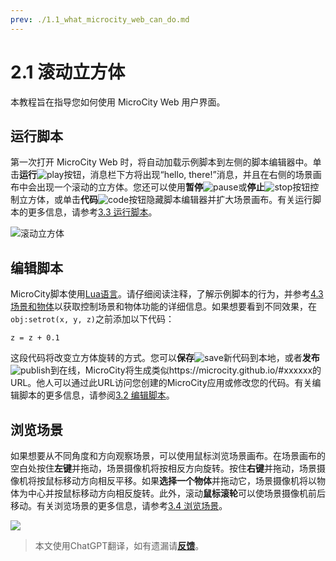 ```yaml
---
prev: ./1.1_what_microcity_web_can_do.md
---
```


# 2.1 滚动立方体
本教程旨在指导您如何使用 MicroCity Web 用户界面。

## 运行脚本
第一次打开 MicroCity Web 时，将自动加载示例脚本到左侧的脚本编辑器中。单击**运行**![play](https://mcw.zhhuu.top/img/play.svg)按钮，消息栏下方将出现“hello, there!”消息，并且在右侧的场景画布中会出现一个滚动的立方体。您还可以使用**暂停**![pause](https://mcw.zhhuu.top/img/pause.svg)或**停止**![stop](https://mcw.zhhuu.top/img/stop.svg)按钮控制立方体，或单击**代码**![code](https://mcw.zhhuu.top/img/code.svg)按钮隐藏脚本编辑器并扩大场景画布。有关运行脚本的更多信息，请参考[3.3 运行脚本](3.3_running_scripts.md)。

![滚动立方体](https://mcw.zhhuu.top/doc/img/rolling_cube.png)

## 编辑脚本
MicroCity脚本使用<a href="https://www.lua.org/manual/5.4/manual.html" target="_blank">Lua语言</a>。请仔细阅读注释，了解示例脚本的行为，并参考[4.3 场景和物体](4.3_scene_and_object.md)以获取控制场景和物体功能的详细信息。如果想要看到不同效果，在`obj:setrot(x, y, z)`之前添加以下代码：
```lua:no-line-numbers
z = z + 0.1
```
这段代码将改变立方体旋转的方式。您可以**保存**![save](https://mcw.zhhuu.top/img/save.svg)新代码到本地，或者**发布**![publish](https://mcw.zhhuu.top/img/publish.svg)到在线，MicroCity将生成类似https://microcity.github.io/#xxxxxx的URL。他人可以通过此URL访问您创建的MicroCity应用或修改您的代码。有关编辑脚本的更多信息，请参阅[3.2 编辑脚本](3.2_editing_scripts.md)。


## 浏览场景
如果想要从不同角度和方向观察场景，可以使用鼠标浏览场景画布。在场景画布的空白处按住**左键**并拖动，场景摄像机将按相反方向旋转。按住**右键**并拖动，场景摄像机将按鼠标移动方向相反平移。如果**选择一个物体**并拖动它，场景摄像机将以物体为中心并按鼠标移动方向相反旋转。此外，滚动**鼠标滚轮**可以使场景摄像机前后移动。有关浏览场景的更多信息，请参考[3.4 浏览场景](3.4_navigating_scenes.md)。

![](https://mcw.zhhuu.top/doc/img/navigating_cube.apng)

> 本文使用ChatGPT翻译，如有遗漏请[**反馈**](https://github.com/huuhghhgyg/MicroCityNotes/issues/new)。